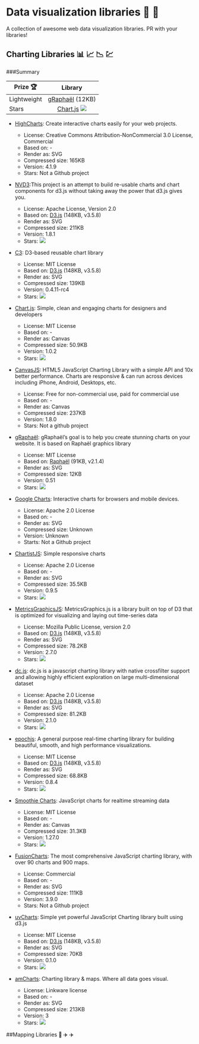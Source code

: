 # Data visualization libraries :closed_book: :closed_book:
A collection of awesome web data visualization libraries. PR with your libraries!


## Charting Libraries :bar_chart: :chart_with_upwards_trend: :chart_with_downwards_trend: :chart:

###Summary

| Prize :trophy:        | Library           |
| ------------- |:-------------:|
| Lightweight      | [gRaphaël](http://g.raphaeljs.com) (12KB) |
| Stars      | [Chart.js](http://www.chartjs.org) ![](http://tuan-flask.herokuapp.com/service/star?url=https://github.com/nnnick/Chart.js&type=star)|

* [HighCharts](http://www.highcharts.com): Create interactive charts easily for your web projects.
  * License:  Creative Commons Attribution-NonCommercial 3.0 License, Commercial
  * Based on: -
  * Render as: SVG
  * Compressed size: 165KB
  * Version: 4.1.9
  * Stars: Not a Github project

* [NVD3](http://nvd3.org):This project is an attempt to build re-usable charts and chart components for d3.js without taking away the power that d3.js gives you. 
  * License: Apache License, Version 2.0 
  * Based on: [D3.js](http://d3js.org) (148KB, v3.5.8)
  * Render as: SVG
  * Compressed size: 211KB
  * Version: 1.8.1
  * Stars: ![](http://tuan-flask.herokuapp.com/service/star?url=https://github.com/novus/nvd3&type=star)


* [C3](http://c3js.org): D3-based reusable chart library
  * License: MIT License
  * Based on: [D3.js](http://d3js.org) (148KB, v3.5.8)
  * Render as: SVG
  * Compressed size: 139KB
  * Version: 0.4.11-rc4
  * Stars: ![](http://tuan-flask.herokuapp.com/service/star?url=https://github.com/masayuki0812/c3&type=star)


* [Chart.js](http://www.chartjs.org): Simple, clean and engaging charts for designers and developers
  * License: MIT License
  * Based on: -
  * Render as: Canvas
  * Compressed size: 50.9KB
  * Version: 1.0.2
  * Stars: ![](http://tuan-flask.herokuapp.com/service/star?url=https://github.com/nnnick/Chart.js&type=star)
 
* [CanvasJS](http://canvasjs.com): HTML5 JavaScript Charting Library with a simple API and 10x better performance. Charts are responsive & can run across devices including iPhone, Android, Desktops, etc.
  * License: Free for non-commercial use, paid for commercial use
  * Based on: -
  * Render as: Canvas
  * Compressed size: 237KB
  * Version: 1.8.0
  * Stars: Not a github project

* [gRaphaël](http://g.raphaeljs.com): gRaphaël’s goal is to help you create stunning charts on your website. It is based on Raphaël graphics library
  * License: MIT License
  * Based on: [Raphaël](http://raphaeljs.com) (91KB, v2.1.4)
  * Render as: SVG
  * Compressed size: 12KB
  * Version: 0.51
  * Stars: ![](http://tuan-flask.herokuapp.com/service/star?url=https://github.com/DmitryBaranovskiy/g.raphael&type=star)

* [Google Charts](https://developers.google.com/chart/?hl=en): Interactive charts for browsers and mobile devices.
  * License:  Apache 2.0 License
  * Based on: -
  * Render as: SVG
  * Compressed size: Unknown
  * Version: Unknown
  * Starts: Not a Github project

* [ChartistJS](http://gionkunz.github.io/chartist-js/): Simple responsive charts
  * License:  Apache 2.0 License
  * Based on: -
  * Render as: SVG
  * Compressed size: 35.5KB
  * Version: 0.9.5
  * Stars: ![](http://tuan-flask.herokuapp.com/service/star?url=https://github.com/gionkunz/chartist-js&type=star)
 
* [MetricsGraphicsJS](http://metricsgraphicsjs.org/): MetricsGraphics.js is a library built on top of D3 that is optimized for visualizing and laying out time-series data
  * License:  Mozilla Public License, version 2.0
  * Based on: [D3.js](http://d3js.org) (148KB, v3.5.8)
  * Render as: SVG
  * Compressed size: 78.2KB
  * Version: 2.7.0
  * Stars: ![](http://tuan-flask.herokuapp.com/service/star?url=https://github.com/mozilla/metrics-graphics&type=star)

  
* [dc.js](http://dc-js.github.io/dc.js/): dc.js is a javascript charting library with native crossfilter support and allowing highly efficient exploration on large multi-dimensional dataset
  * License:  Apache 2.0 License
  * Based on: [D3.js](http://d3js.org) (148KB, v3.5.8)
  * Render as: SVG
  * Compressed size: 81.2KB
  * Version: 2.1.0
  * Stars: ![](http://tuan-flask.herokuapp.com/service/star?url=https://github.com/dc-js/dc.js&type=star)

* [epochjs](http://epochjs.github.io/epoch/): A general purpose real-time charting library for building beautiful, smooth, and high performance visualizations.
  * License:  MIT License
  * Based on: [D3.js](http://d3js.org) (148KB, v3.5.8)
  * Render as: SVG
  * Compressed size: 68.8KB
  * Version: 0.8.4
  * Stars: ![](http://tuan-flask.herokuapp.com/service/star?url=https://github.com/epochjs/epoch&type=star)

* [Smoothie Charts](http://smoothiecharts.org/): JavaScript charts for realtime streaming data
  * License:  MIT License
  * Based on: -
  * Render as: Canvas
  * Compressed size: 31.3KB
  * Version: 1.27.0
  * Stars: ![](http://tuan-flask.herokuapp.com/service/star?url=https://github.com/joewalnes/smoothie&type=star)

* [FusionCharts](http://www.fusioncharts.com/): The most comprehensive JavaScript charting library, with over 90 charts and 900 maps.
  * License:  Commercial
  * Based on: -
  * Render as: SVG
  * Compressed size: 111KB
  * Version: 3.9.0
  * Stars: Not a Github project

  
* [uvCharts](http://imaginea.github.io/uvCharts/): Simple yet powerful JavaScript Charting library built using d3.js 
  * License:  MIT License
  * Based on: [D3.js](http://d3js.org) (148KB, v3.5.8)
  * Render as: SVG
  * Compressed size: 70KB
  * Version: 0.1.0
  * Stars: ![](http://tuan-flask.herokuapp.com/service/star?url=https://github.com/imaginea/uvCharts&type=star)
  
* [amCharts](http://www.amcharts.com/): Charting library & maps. Where all data goes visual.
  * License:  Linkware license
  * Based on: -
  * Render as: SVG
  * Compressed size: 213KB
  * Version: 3
  * Stars: ![](http://tuan-flask.herokuapp.com/service/star?url=https://github.com/amcharts/amcharts3&type=star)


##Mapping Libraries :sunrise: :airplane: :airplane:

















